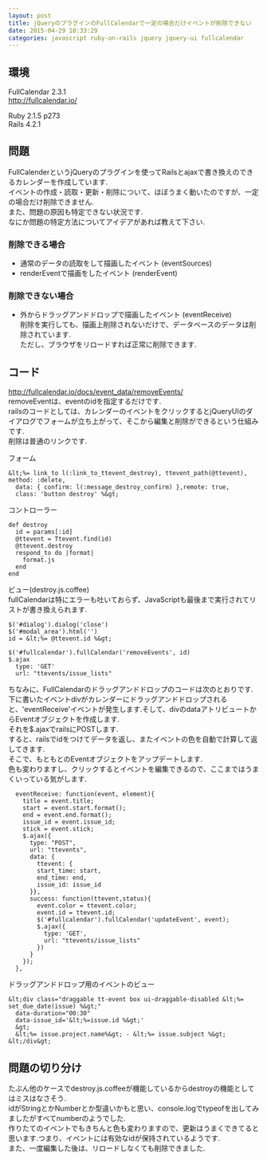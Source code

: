 ```yaml
---
layout: post
title: jQueryのプラグインのFullCalendarで一定の場合だけイベントが削除できない
date: 2015-04-29 10:33:29
categories: javascript ruby-on-rails jquery jquery-ui fullcalendar
---
```

<h2>環境</h2>

<p>FullCalendar 2.3.1<br>
<a href="http://fullcalendar.io/" rel="nofollow">http://fullcalendar.io/</a></p>

<p>Ruby 2.1.5 p273<br>
Rails 4.2.1</p>

<h2>問題</h2>

<p>FullCalenderというjQueryのプラグインを使ってRailsとajaxで書き換えのできるカレンダーを作成しています.<br>
イベントの作成・読取・更新・削除について、ほぼうまく動いたのですが、一定の場合だけ削除できません.<br>
また、問題の原因も特定できない状況です.<br>
なにか問題の特定方法についてアイデアがあれば教えて下さい.</p>

<h3>削除できる場合</h3>

<ul>
<li>通常のデータの読取をして描画したイベント (eventSources)</li>
<li>renderEventで描画をしたイベント (renderEvent)</li>
</ul>

<h3>削除できない場合</h3>

<ul>
<li>外からドラッグアンドドロップで描画したイベント (eventReceive)<br>
削除を実行しても、描画上削除されないだけで、データベースのデータは削除されています.<br>
ただし、ブラウザをリロードすれば正常に削除できます.</li>
</ul>

<h2>コード</h2>

<p><a href="http://fullcalendar.io/docs/event_data/removeEvents/" rel="nofollow">http://fullcalendar.io/docs/event_data/removeEvents/</a><br>
removeEventは、eventのidを指定するだけです.<br>
railsのコードとしては、カレンダーのイベントをクリックするとjQueryUIのダイアログでフォームが立ち上がって、そこから編集と削除ができるという仕組みです.<br>
削除は普通のリンクです.</p>

<p>フォーム</p>

```
&lt;%= link_to l(:link_to_ttevent_destroy), ttevent_path(@ttevent), method: :delete, 
  data: { confirm: l(:message_destroy_confirm) },remote: true, 
  class: 'button destroy' %&gt;
```

<p>コントローラー</p>

```
def destroy
  id = params[:id] 
  @ttevent = Ttevent.find(id)
  @ttevent.destroy
  respond_to do |format|
    format.js
  end
end
```

<p>ビュー(destroy.js.coffee)<br>
fullCalendarは特にエラーも吐いておらず、JavaScriptも最後まで実行されてリストが書き換えられます.</p>

```
$('#dialog').dialog('close')
$('#modal_area').html('')
id = &lt;%= @ttevent.id %&gt;

$('#fullcalendar').fullCalendar('removeEvents', id)
$.ajax
  type: 'GET'
  url: "ttevents/issue_lists"
```

<p>ちなみに、FullCalendarのドラッグアンドドロップのコードは次のとおりです.<br>
下に書いたイベントdivがカレンダーにドラッグアンドドロップされると、'eventReceive'イベントが発生します.そして、divのdataアトリビュートからEventオブジェクトを作成します.<br>
それを$.ajaxでrailsにPOSTします.<br>
すると、railsでidをつけてデータを返し、またイベントの色を自動で計算して返してきます.<br>
そこで、もともとのEventオブジェクトをアップデートします.<br>
色も変わりますし、クリックするとイベントを編集できるので、ここまではうまくいっている気がします.</p>

```
  eventReceive: function(event, element){
    title = event.title;
    start = event.start.format();
    end = event.end.format();
    issue_id = event.issue_id;
    stick = event.stick;
    $.ajax({
      type: "POST",
      url: "ttevents",
      data: {
        ttevent: {
        start_time: start,
        end_time: end,
        issue_id: issue_id
      }},
      success: function(ttevent,status){
        event.color = ttevent.color;
        event.id = ttevent.id;
        $('#fullcalendar').fullCalendar('updateEvent', event);
        $.ajax({
          type: 'GET',
          url: "ttevents/issue_lists"
        })
      }
    });
  },
```

<p>ドラッグアンドドロップ用のイベントのビュー</p>

```
&lt;div class="draggable tt-event box ui-draggable-disabled &lt;%= set_due_date(issue) %&gt;"
  data-duration="00:30" 
  data-issue_id='&lt;%=issue.id %&gt;'
  &gt;
  &lt;%= issue.project.name%&gt; - &lt;%= issue.subject %&gt;
&lt;/div&gt;
```

<h2>問題の切り分け</h2>

<p>たぶん他のケースでdestroy.js.coffeeが機能しているからdestroyの機能としてはミスはなさそう.<br>
idがStringとかNumberとか型違いかもと思い、console.logでtypeofを出してみましたがすべてnumberのようでした.<br>
作りたてのイベントでもきちんと色も変わりますので、更新はうまくできてると思います.つまり、イベントには有効なidが保持されているようです.<br>
また、一度編集した後は、リロードしなくても削除できました.</p>
